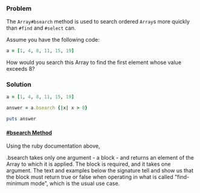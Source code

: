 [comment]: # (LS_Courses/Problems/RB101_109_Small_Problems/Small_Problems_Documentation_4.md)

### Problem

The `Array#bsearch` method is used to search ordered `Array`s more quickly than `#find` and `#select` can.

Assume you have the following code:

```ruby
a = [1, 4, 8, 11, 15, 19]
```
How would you search this Array to find the first element whose value exceeds 8?


### Solution

```ruby
a = [1, 4, 8, 11, 15, 19]

answer = a.bsearch {|x| x > 8}

puts answer
```

#### **[#bsearch Method](https://ruby-doc.org/core-2.6.5/Array.html#method-i-bsearch)**

Using the ruby documentation above,

.bsearch takes only one argument - a block - and returns an element of the Array to which it is applied. The block is required, and it takes one argument. The text and examples below the signature tell and show us that the block must return true or false when operating in what is called "find-minimum mode", which is the usual use case.
